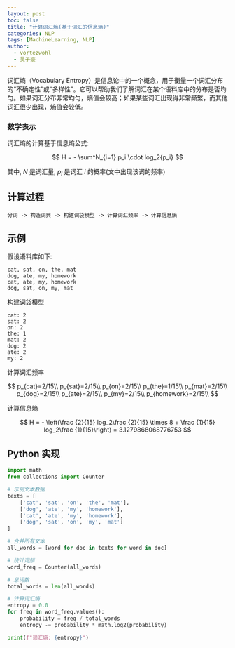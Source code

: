 ```yaml
---
layout: post
toc: false
title: "计算词汇熵(基于词汇的信息熵)"
categories: NLP
tags: [MachineLearning, NLP]
author:
  - vortezwohl
  - 吴子豪
---
```

词汇熵（Vocabulary Entropy）是信息论中的一个概念，用于衡量一个词汇分布的“不确定性”或“多样性”。它可以帮助我们了解词汇在某个语料库中的分布是否均匀。如果词汇分布非常均匀，熵值会较高；如果某些词汇出现得非常频繁，而其他词汇很少出现，熵值会较低。

### 数学表示

词汇熵的计算基于信息熵公式:

$$
H = - \sum^N_{i=1} p_i \cdot log_2{p_i}
$$

其中, $N$ 是词汇量, $p_i$ 是词汇 $i$ 的概率(文中出现该词的频率)

## 计算过程

```
分词 -> 构造词典 -> 构建词袋模型 -> 计算词汇频率 -> 计算信息熵
```

## 示例

假设语料库如下:

```
cat, sat, on, the, mat
dog, ate, my, homework
cat, ate, my, homework
dog, sat, on, my, mat
```

构建词袋模型

```
cat: 2
sat: 2
on: 2
the: 1
mat: 2
dog: 2
ate: 2
my: 2
```

计算词汇频率

$$
p_{cat}=2/15\\
p_{sat}=2/15\\
p_{on}=2/15\\
p_{the}=1/15\\
p_{mat}=2/15\\
p_{dog}=2/15\\
p_{ate}=2/15\\
p_{my}=2/15\\
p_{homework}=2/15\\
$$

计算信息熵

$$
H = - \left(\frac {2}{15} log_2\frac {2}{15} \times 8 + \frac {1}{15} log_2\frac {1}{15}\right) = 3.1279868068776753
$$

## Python 实现

```python
import math
from collections import Counter

# 示例文本数据
texts = [
    ['cat', 'sat', 'on', 'the', 'mat'],
    ['dog', 'ate', 'my', 'homework'],
    ['cat', 'ate', 'my', 'homework'],
    ['dog', 'sat', 'on', 'my', 'mat']
]

# 合并所有文本
all_words = [word for doc in texts for word in doc]

# 统计词频
word_freq = Counter(all_words)

# 总词数
total_words = len(all_words)

# 计算词汇熵
entropy = 0.0
for freq in word_freq.values():
    probability = freq / total_words
    entropy -= probability * math.log2(probability)

print(f"词汇熵: {entropy}")
```
